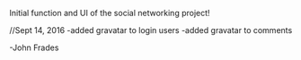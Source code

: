 Initial function and UI of the social networking project!


//Sept 14, 2016
-added gravatar to login users
-added gravatar to comments

-John Frades